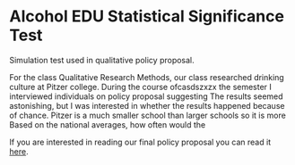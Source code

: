 # Alcohol EDU Statistical Significance Test
Simulation test used in qualitative policy proposal.


For the class Qualitative Research Methods, our class researched drinking culture at Pitzer college. During the course ofcasdszxzx the semester I interviewed individuals on  policy proposal suggesting 
The results seemed astonishing, but I was interested in whether the results happened because of chance. Pitzer is a much smaller school than larger schools so it is more 
Based on the national averages, how often would the 

If you are interested in reading our final policy proposal you can read it [here](https://docs.google.com/document/d/15hQ8tqEBgbOQyfQbBA0nHVWFe-R7HMytS_m0AwzmPBw/edit?usp=sharing).
